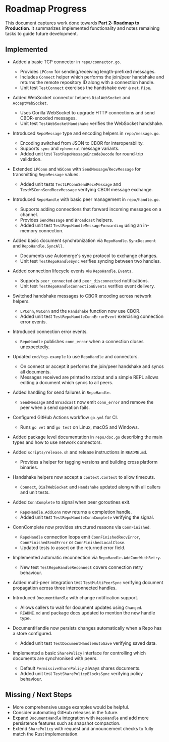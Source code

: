 # Roadmap Progress

This document captures work done towards **Part 2: Roadmap to Production**.
It summarizes implemented functionality and notes remaining tasks to guide
future development.

## Implemented

- Added a basic TCP connector in `repo/connector.go`.
  - Provides `LPConn` for sending/receiving length‑prefixed messages.
  - Includes `Connect` helper which performs the join/peer handshake and
    returns the remote repository ID along with a connection handle.
  - Unit test `TestConnect` exercises the handshake over a `net.Pipe`.
- Added WebSocket connector helpers `DialWebSocket` and `AcceptWebSocket`.
  - Uses Gorilla WebSocket to upgrade HTTP connections and send CBOR-encoded messages.
  - Unit test `TestWebSocketHandshake` verifies the WebSocket handshake.
- Introduced `RepoMessage` type and encoding helpers in `repo/message.go`.
  - Encoding switched from JSON to CBOR for interoperability.
  - Supports `sync` and `ephemeral` message variants.
  - Added unit test `TestRepoMessageEncodeDecode` for round‑trip validation.
- Extended `LPConn` and `WSConn` with `SendMessage`/`RecvMessage` for
  transmitting `RepoMessage` values.
  - Added unit tests `TestLPConnSendRecvMessage` and `TestWSConnSendRecvMessage`
    verifying CBOR message exchange.
- Introduced `RepoHandle` with basic peer management in `repo/handle.go`.
  - Supports adding connections that forward incoming messages on a channel.
  - Provides `SendMessage` and `Broadcast` helpers.
  - Added unit test `TestRepoHandleMessageForwarding` using an in-memory connection.
- Added basic document synchronization via `RepoHandle.SyncDocument` and
  `RepoHandle.SyncAll`.
  - Documents use Automerge's sync protocol to exchange changes.
  - Unit test `TestRepoHandleSync` verifies syncing between two handles.
- Added connection lifecycle events via `RepoHandle.Events`.
  - Supports `peer_connected` and `peer_disconnected` notifications.
  - Unit test `TestRepoHandleConnectionEvents` verifies event delivery.
- Switched handshake messages to CBOR encoding across network helpers.
  - `LPConn`, `WSConn` and the `Handshake` function now use CBOR.
  - Added unit test `TestRepoHandleConnErrorEvent` exercising connection error events.
- Introduced connection error events.
  - `RepoHandle` publishes `conn_error` when a connection closes unexpectedly.
- Updated `cmd/tcp-example` to use `RepoHandle` and connectors.
  - On connect or accept it performs the join/peer handshake and syncs all
    documents.
  - Messages received are printed to stdout and a simple REPL allows editing a
    document which syncs to all peers.
- Added handling for send failures in `RepoHandle`.
  - `SendMessage` and `Broadcast` now emit `conn_error` and remove the peer when
    a send operation fails.
- Configured GitHub Actions workflow `go.yml` for CI.
  - Runs `go vet` and `go test` on Linux, macOS and Windows.
- Added package level documentation in `repo/doc.go` describing the main types
  and how to use network connectors.
- Added `scripts/release.sh` and release instructions in `README.md`.
  - Provides a helper for tagging versions and building cross platform binaries.
- Handshake helpers now accept a `context.Context` to allow timeouts.
  - `Connect`, `DialWebSocket` and `Handshake` updated along with all callers
    and unit tests.
- Added `ConnComplete` to signal when peer goroutines exit.
  - `RepoHandle.AddConn` now returns a completion handle.
  - Added unit test `TestRepoHandleConnComplete` verifying the signal.
- ConnComplete now provides structured reasons via `ConnFinished`.
  - `RepoHandle` connection loops emit `ConnFinishedRecvError`, `ConnFinishedSendError`
    or `ConnFinishedLocalClose`.
  - Updated tests to assert on the returned error field.
- Implemented automatic reconnection via `RepoHandle.AddConnWithRetry`.
  - New test `TestRepoHandleReconnect` covers connection retry behaviour.
- Added multi-peer integration test `TestMultiPeerSync` verifying document propagation across three interconnected handles.

- Introduced `DocumentHandle` with change notification support.
  - Allows callers to wait for document updates using `Changed`.
  - `README.md` and package docs updated to mention the new handle type.
- DocumentHandle now persists changes automatically when a Repo has a
  store configured.
  - Added unit test `TestDocumentHandleAutoSave` verifying saved data.

- Implemented a basic `SharePolicy` interface for controlling which documents
  are synchronised with peers.
  - Default `PermissiveSharePolicy` always shares documents.
  - Added unit test `TestSharePolicyBlocksSync` verifying policy behaviour.

## Missing / Next Steps
- More comprehensive usage examples would be helpful.
- Consider automating GitHub releases in the future.
- Expand `DocumentHandle` integration with `RepoHandle` and add more
  persistence features such as snapshot compaction.
- Extend `SharePolicy` with request and announcement checks to fully match the
  Rust implementation.
